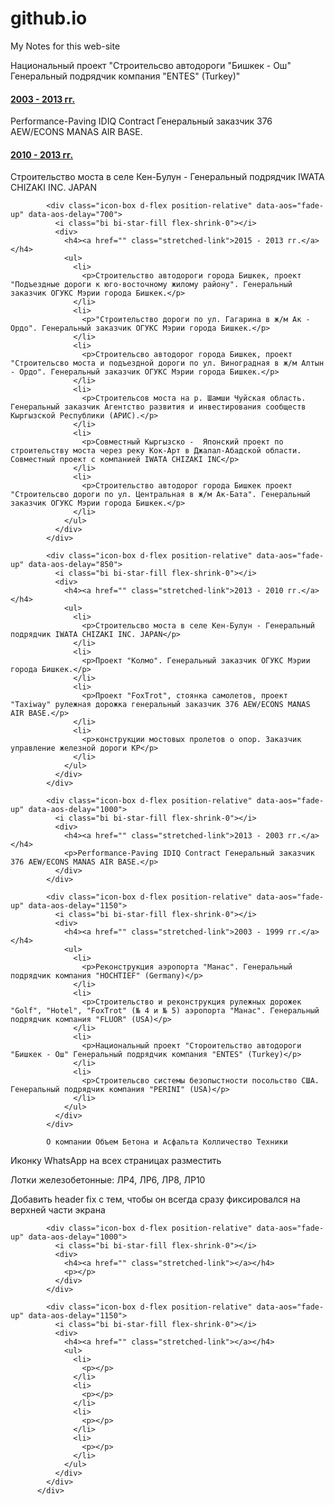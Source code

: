 # github.io  

My Notes for this web-site

<p>Национальный проект "Строительсво автодороги "Бишкек - Ош" Генеральный подрядчик компания "ENTES" (Turkey)"</p>

<h4><a href="" class="stretched-link">2003 - 2013 гг.</a></h4>
<p>Performance-Paving IDIQ Contract Генеральный заказчик 376 AEW/ECONS MANAS AIR BASE.</p>

<h4><a href="" class="stretched-link">2010 - 2013 гг.</a></h4>
<p>Строительство моста в селе Кен-Булун - Генеральный подрядчик IWATA CHIZAKI INC. JAPAN</p>

            
            <div class="icon-box d-flex position-relative" data-aos="fade-up" data-aos-delay="700">
              <i class="bi bi-star-fill flex-shrink-0"></i>
              <div>
                <h4><a href="" class="stretched-link">2015 - 2013 гг.</a></h4>
                <ul>
                  <li>
                    <p>Строительство автодороги города Бишкек, проект "Подъездные дороги к юго-восточному жилому району". Генеральный заказчик ОГУКС Мэрии города Бишкек.</p>
                  </li>
                  <li>
                    <p>"Строительство дороги по ул. Гагарина в ж/м Ак - Ордо". Генеральный заказчик ОГУКС Мэрии города Бишкек.</p>
                  </li>
                  <li>
                    <p>Строительсво автодорог города Бишкек, проект "Строительсво моста и подъездной дороги по ул. Виноградная в ж/м Алтын - Ордо". Генеральный заказчик ОГУКС Мэрии города Бишкек.</p>
                  </li>
                  <li>
                    <p>Строительсов моста на р. Шамши Чуйская область. Генеральный заказчик Агентство развития и инвестирования сообществ Кыргызской Республики (АРИС).</p>
                  </li>
                  <li>
                    <p>Совместный Кыргызско -  Японский проект по строительству моста через реку Кок-Арт в Джалал-Абадской области. Совместный проект с компанией IWATA CHIZAKI INC</p>
                  </li>
                  <li>
                    <p>Строительство автодорог города Бишкек проект "Строительсво дороги по ул. Центральная в ж/м Ак-Бата". Генеральный заказчик ОГУКС Мэрии города Бишкек.</p>
                  </li>
                </ul>
              </div>
            </div>

            <div class="icon-box d-flex position-relative" data-aos="fade-up" data-aos-delay="850">
              <i class="bi bi-star-fill flex-shrink-0"></i>
              <div>
                <h4><a href="" class="stretched-link">2013 - 2010 гг.</a></h4>
                <ul>
                  <li>
                    <p>Строительсво моста в селе Кен-Булун - Генеральный подрядчик IWATA CHIZAKI INC. JAPAN</p>
                  </li>
                  <li>
                    <p>Проект "Колмо". Генеральный заказчик ОГУКС Мэрии города Бишкек.</p>
                  </li>
                  <li>
                    <p>Проект "FoxTrot", стоянка самолетов, проект "Taxiway" рулежная дорожка генеральный заказчик 376 AEW/ECONS MANAS AIR BASE.</p>
                  </li>
                  <li>
                    <p>конструкции мостовых пролетов о опор. Заказчик управление железной дороги КР</p>
                  </li>
                </ul>
              </div>
            </div>

            <div class="icon-box d-flex position-relative" data-aos="fade-up" data-aos-delay="1000">
              <i class="bi bi-star-fill flex-shrink-0"></i>
              <div>
                <h4><a href="" class="stretched-link">2013 - 2003 гг.</a></h4>
                <p>Performance-Paving IDIQ Contract Генеральный заказчик 376 AEW/ECONS MANAS AIR BASE.</p>
              </div>
            </div>
            
            <div class="icon-box d-flex position-relative" data-aos="fade-up" data-aos-delay="1150">
              <i class="bi bi-star-fill flex-shrink-0"></i>
              <div>
                <h4><a href="" class="stretched-link">2003 - 1999 гг.</a></h4>
                <ul>
                  <li>
                    <p>Реконструкция аэропорта "Манас". Генеральный подрядчик компания "HOCHTIEF" (Germany)</p>
                  </li>
                  <li>
                    <p>Строительство и реконструкция рулежных дорожек "Golf", "Hotel", "FoxTrot" (№ 4 и № 5) аэропорта "Манас". Генеральный подрядчик компания "FLUOR" (USA)</p>
                  </li>
                  <li>
                    <p>Национальный проект "Стороительство автодороги "Бишкек - Ош" Генеральный подрядчик компания "ENTES" (Turkey)</p>
                  </li>
                  <li>
                    <p>Строительсво системы безопыстности посольство США. Генеральный подрядчик компания "PERINI" (USA)</p>
                  </li>
                </ul>
              </div>
            </div>

            О компании Объем Бетона и Асфальта Колличество Техники

Иконку WhatsApp на всех страницах разместить

Лотки железобетонные: ЛР4, ЛР6, ЛР8, ЛР10

Добавить header fix с тем, чтобы он всегда сразу фиксировался на верхней части экрана


            <div class="icon-box d-flex position-relative" data-aos="fade-up" data-aos-delay="1000">
              <i class="bi bi-star-fill flex-shrink-0"></i>
              <div>
                <h4><a href="" class="stretched-link"></a></h4>
                <p></p>
              </div>
            </div>
            
            <div class="icon-box d-flex position-relative" data-aos="fade-up" data-aos-delay="1150">
              <i class="bi bi-star-fill flex-shrink-0"></i>
              <div>
                <h4><a href="" class="stretched-link"></a></h4>
                <ul>
                  <li>
                    <p></p>
                  </li>
                  <li>
                    <p></p>
                  </li>
                  <li>
                    <p></p>
                  </li>
                  <li>
                    <p></p>
                  </li>
                </ul>
              </div>
            </div>
          </div>
